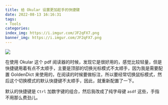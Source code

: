 ```yaml
---
title: 给 Okular 设置更加趁手的快捷键
date: 2022-08-13 16:16:31
tags:
- Tools
categories:
index_img: https://i.imgur.com/JF2qFX7.png
banner_img: https://i.imgur.com/JF2qFX7.png
---
```


![](https://i.imgur.com/7OU0hoK.png)

在使用 Okular 这个 pdf 阅读器的时候，发现它是很好用的，感觉比较轻量，但是快捷键用着有点不太顺手，主要是顶部的切换光标模式不太顺手，因为我是需要配置 GoldenDict 来使用的，在阅读的时候要做标注，所以要经常切换鼠标模式，然后这个切换模式的默认快捷键不太顺手，因此，就重新配置了一下。

默认的快捷键是 `Ctrl` 加数字键的组合，然后我改成了纯字母键 `asdf` 这些，手指不用那么费劲儿。
